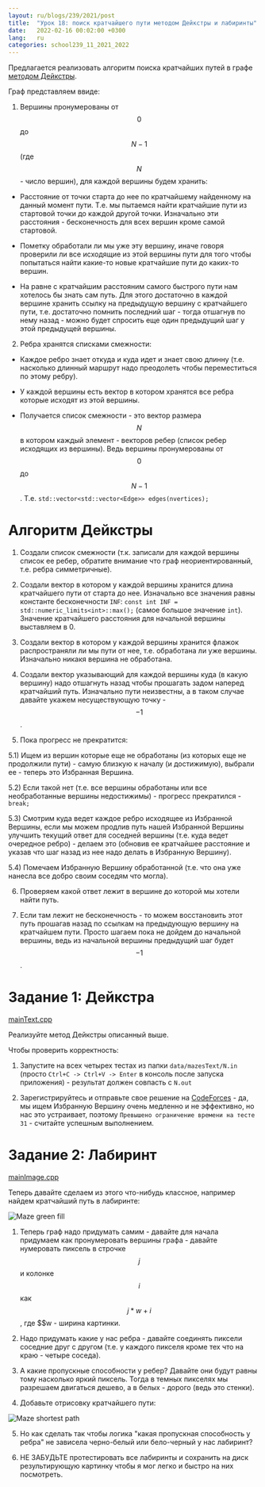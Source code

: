 ```yaml
---
layout: ru/blogs/239/2021/post
title:  "Урок 18: поиск кратчайшего пути методом Дейкстры и лабиринты"
date:   2022-02-16 00:02:00 +0300
lang:   ru
categories: school239_11_2021_2022
---
```


Предлагается реализовать алгоритм поиска кратчайших путей в графе [методом Дейкстры](https://ru.wikipedia.org/wiki/%D0%90%D0%BB%D0%B3%D0%BE%D1%80%D0%B8%D1%82%D0%BC_%D0%94%D0%B5%D0%B9%D0%BA%D1%81%D1%82%D1%80%D1%8B).

Граф представляем ввиде:

1) Вершины пронумерованы от $$0$$ до $$N-1$$ (где $$N$$ - число вершин), для каждой вершины будем хранить:
   
- Расстояние от точки старта до нее по кратчайшему найденному на данный момент пути. Т.е. мы пытаемся найти кратчайшие пути из стартовой точки до каждой другой точки. Изначально эти расстояния - бесконечность для всех вершин кроме самой стартовой.

- Пометку обработали ли мы уже эту вершину, иначе говоря проверили ли все исходящие из этой вершины пути для того чтобы попытаться найти какие-то новые кратчайшие пути до каких-то вершин.

- На равне с кратчайшим расстояним самого быстрого пути нам хотелось бы знать сам путь. Для этого достаточно в каждой вершине хранить ссылку на предыдущую вершину с кратчайшего пути, т.е. достаточно помнить последний шаг - тогда отшагнув по нему назад - можно будет спросить еще один предыдущий шаг у этой предыдущей вершины.

2) Ребра хранятся списками смежности:

- Каждое ребро знает откуда и куда идет и знает свою длинну (т.е. насколько длинный маршрут надо преодолеть чтобы переместиться по этому ребру).

- У каждой вершины есть вектор в котором хранятся все ребра которые исходят из этой вершины.

- Получается список смежности - это вектор размера $$N$$ в котором каждый элемент - векторов ребер (список ребер исходящих из вершины). Ведь вершины пронумерованы от $$0$$ до $$N-1$$. Т.е. ```std::vector<std::vector<Edge>> edges(nvertices);```

Алгоритм Дейкстры
======

1) Создали список смежности (т.к. записали для каждой вершины список ее ребер, обратите внимание что граф неориентированный, т.е. ребра симметричные).

2) Создали вектор в котором у каждой вершины хранится длина кратчайшего пути от старта до нее. Изначально все значения равны константе бесконечности ```INF```: ```const int INF = std::numeric_limits<int>::max();``` (самое большое значение ```int```). Значение кратчайшего расстояния для начальной вершины выставляем в 0.

3) Создали вектор в котором у каждой вершины хранится флажок распространяли ли мы пути от нее, т.е. обработана ли уже вершины. Изначально никакя вершина не обработана.

4) Создали вектор указывающий для каждой вершины куда (в какую вершину) надо отшагнуть назад чтобы прошагать задом наперед кратчайший путь. Изначально пути неизвестны, а в таком случае давайте укажем несуществующую точку - $$-1$$.

5) Пока прогресс не прекратится:

5.1) Ищем из вершин которые еще не обработаны (из которых еще не продолжили пути) - самую близкую к началу (и достижимую), выбрали ее - теперь это Избранная Вершина. 

5.2) Если такой нет (т.е. все вершины обработаны или все необработанные вершины недостижимы) - прогресс прекратился - ```break;```

5.3) Смотрим куда ведет каждое ребро исходящее из Избранной Вершины, если мы можем продлив путь нашей Избранной Вершины улучшить текущий ответ для соседней вершины (т.е. куда ведет очередное ребро) - делаем это (обновив ее кратчайшее расстояние и указав что шаг назад из нее надо делать в Избранную Вершину).

5.4) Помечаем Избранную Вершину обработанной (т.е. что она уже нанесла все добро своим соседям что могла).

6) Проверяем какой ответ лежит в вершине до которой мы хотели найти путь.

7) Если там лежит не бесконечность - то можем восстановить этот путь прошагав назад по ссылкам на предыдующую вершину на кратчайшем пути. Просто шагаем пока не дойдем до начальной вершины, ведь из начальной вершины предыдущий шаг будет $$-1$$.

Задание 1: Дейкстра
======

[mainText.cpp](https://github.com/PML239CVCourse/CPPExercises2021/tree/main/lesson15/src/mainText.cpp)

Реализуйте метод Дейкстры описанный выше.

Чтобы проверить корректность:

1) Запустите на всех четырех тестах из папки ```data/mazesText/N.in``` (просто ```Ctrl+C -> Ctrl+V -> Enter``` в консоль после запуска приложения) - результат должен совпасть с ```N.out``` 

2) Зарегистрируйтесь и отправьте свое решение на [CodeForces](https://codeforces.com/problemset/problem/20/C?locale=ru) - да, мы ищем Избранную Вершину очень медленно и не эффективно, но нас это устраивает, поэтому ```Превышено ограничение времени на тесте 31``` - считайте успешным выполнением.

Задание 2: Лабиринт
======

[mainImage.cpp](https://github.com/PML239CVCourse/CPPExercises2021/tree/main/lesson15/src/mainImage.cpp)

Теперь давайте сделаем из этого что-нибудь классное, например найдем кратчайший путь в лабиринте:

![Maze green fill](/static/2022/02/maze/mazeGreenFill.png)

1) Теперь граф надо придумать самим - давайте для начала придумаем как пронумеровать вершины графа - давайте нумеровать пиксель в строчке $$j$$ и колонке $$i$$ как $$j*w+i$$, где $$w - ширина картинки.

2) Надо придумать какие у нас ребра - давайте соединять пиксели соседние друг с другом (т.е. у каждого пикселя кроме тех что на краю - четыре соседа).

3) А какие пропускные способности у ребер? Давайте они будут равны тому насколько яркий пиксель. Тогда в темных пикселях мы разрешаем двигаться дешево, а в белых - дорого (ведь это стенки).

4) Добавьте отрисовку кратчайшего пути:

![Maze shortest path](/static/2022/02/maze/mazeRedPath.png)

5) Но как сделать так чтобы логика "какая пропускная способность у ребра" не зависела черно-белый или бело-черный у нас лабиринт?

6) НЕ ЗАБУДЬТЕ протестировать все лабиринты и сохранить на диск результирующую картинку чтобы я мог легко и быстро на них посмотреть.
